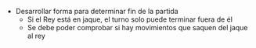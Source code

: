 - Desarrollar forma para determinar fin de la partida
  - Si el Rey está en jaque, el turno solo puede terminar fuera de él
  - Se debe poder comprobar si hay movimientos que saquen del jaque al rey